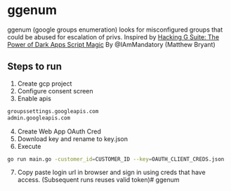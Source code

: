 # ggenum
ggenum (google groups enumeration) looks for misconfigured groups that could be abused for escalation of privs. Inspired by [Hacking G Suite: The Power
of Dark Apps Script Magic](https://infocon.org/cons/DEF%20CON/DEF%20CON%2029/DEF%20CON%2029%20presentations/Matthew%20Bryant%20-%20Hacking%20G%20Suite%20-%20%20The%20Power%20of%20Dark%20Apps%20Script%20Magic.pdf) By @IAmMandatory (Matthew Bryant)

## Steps to run
1. Create gcp project
2. Configure consent screen
3. Enable apis
```bash
groupssettings.googleapis.com
admin.googleapis.com
```
4. Create Web App OAuth Cred
5. Download key and rename to key.json
6. Execute
```bash
go run main.go -customer_id=CUSTOMER_ID --key=OAUTH_CLIENT_CREDS.json
```
7. Copy paste login url in browser and sign in using creds that have access. (Subsequent runs reuses valid token)# ggenum

